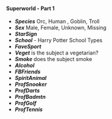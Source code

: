 #### Superworld - Part 1

- ***Species*** Orc, Human , Goblin, Troll	
- ***Sex*** Male, Female, Unknown, Missing	
- ***StarSign***	
- ***School*** - Harry Potter School Types	
- ***FaveSport***	
- ***Veget*** is the subject a vegetarian?	
- ***Smoke*** does the subject smoke	
- ***Alcohol***	
- ***FBFriends***	
- ***SpiritAnimal***	
- ***ProfSnooker***	
- ***ProfDarts***	
- ***ProfBadmtn***	
- ***ProfGolf***	
- ***ProfTennis***
